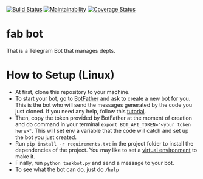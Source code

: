 [![Build Status](https://travis-ci.com/RomuloSouza/fab_bot.svg?branch=master)](https://travis-ci.com/RomuloSouza/fab_bot)
[![Maintainability](https://api.codeclimate.com/v1/badges/2d04b391cc1f6c7c7cb5/maintainability)](https://codeclimate.com/github/RomuloSouza/fab_bot/maintainability)
[![Coverage Status](https://coveralls.io/repos/github/RomuloSouza/fab_bot/badge.svg)](https://coveralls.io/github/RomuloSouza/fab_bot)

# fab bot

That is a Telegram Bot that manages depts.

# How to Setup (Linux)
- At first, clone this repository to your machine.
- To start your bot, go to [BotFather](https://telegram.me/BotFather) and ask to create a new bot for you. This is the bot who will send the messages generated by the code you just cloned. If you need any help, follow this [tutorial](https://core.telegram.org/bots#6-botfather).
- Then, copy the token provided by BotFather at the moment of creation and do command in your terminal `export BOT_API_TOKEN="<your token here>"`. This will set env a variable that the code will catch and set up the bot you just created.
- Run `pip install -r requirements.txt` in the project folder to install the dependencies of the project. You may like to set a [virtual environment](https://virtualenv.pypa.io/en/stable/) to make it.
- Finally, run `python taskbot.py` and send a message to your bot.
- To see what the bot can do, just do `/help`
